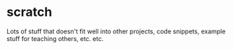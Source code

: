 scratch
=======

Lots of stuff that doesn't fit well into other projects, code snippets, example stuff for teaching others, etc. etc.
